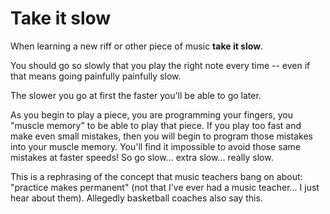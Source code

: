 # Take it slow

When learning a new riff or other piece of music **take it slow**. 

You should go so slowly that you play the right note every time -- even if that means going painfully painfully slow.

The slower you go at first the faster you'll be able to go later.

As you begin to play a piece, you are programming your fingers, you "muscle memory" to be able to play that piece. If you play too fast and make even small mistakes, then you will begin to program those mistakes into your muscle memory. You'll find it impossible to avoid those same mistakes at faster speeds! So go slow... extra slow... really slow.

This is a rephrasing of the concept that music teachers bang on about: "practice makes permanent" (not that I've ever had a music teacher... I just hear about them). Allegedly basketball coaches also say this. 
